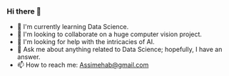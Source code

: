 ### Hi there 👋


- 🌱 I'm currently learning Data Science.
- 👯 I'm looking to collaborate on a huge computer vision project.
- 🤔 I'm looking for help with the intricacies of AI.
- 💬 Ask me about anything related to Data Science; hopefully, I have an answer.
- 📫 How to reach me: Assimehab@gmail.com

